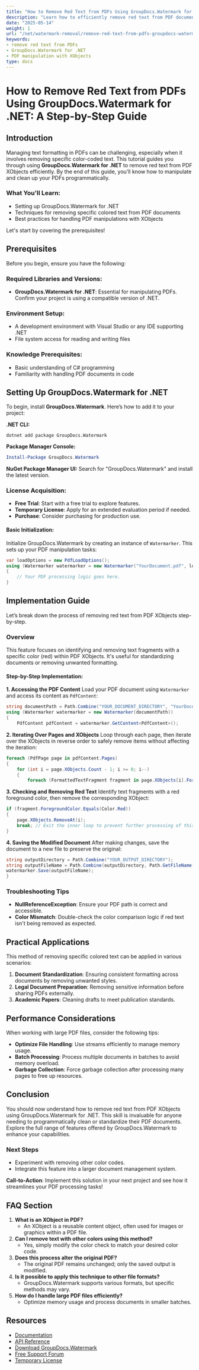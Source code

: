```yaml
---
title: "How to Remove Red Text from PDFs Using GroupDocs.Watermark for .NET&#58; A Step-by-Step Guide"
description: "Learn how to efficiently remove red text from PDF documents using GroupDocs.Watermark for .NET. Follow this step-by-step guide for easy implementation."
date: "2025-05-14"
weight: 1
url: "/net/watermark-removal/remove-red-text-from-pdfs-groupdocs-watermark-dotnet/"
keywords:
- remove red text from PDFs
- GroupDocs.Watermark for .NET
- PDF manipulation with XObjects
type: docs
---
```

# How to Remove Red Text from PDFs Using GroupDocs.Watermark for .NET: A Step-by-Step Guide

## Introduction

Managing text formatting in PDFs can be challenging, especially when it involves removing specific color-coded text. This tutorial guides you through using **GroupDocs.Watermark for .NET** to remove red text from PDF XObjects efficiently. By the end of this guide, you’ll know how to manipulate and clean up your PDFs programmatically.

### What You'll Learn:
- Setting up GroupDocs.Watermark for .NET
- Techniques for removing specific colored text from PDF documents
- Best practices for handling PDF manipulations with XObjects

Let's start by covering the prerequisites!

## Prerequisites

Before you begin, ensure you have the following:

### Required Libraries and Versions:
- **GroupDocs.Watermark for .NET**: Essential for manipulating PDFs. Confirm your project is using a compatible version of .NET.

### Environment Setup:
- A development environment with Visual Studio or any IDE supporting .NET
- File system access for reading and writing files

### Knowledge Prerequisites:
- Basic understanding of C# programming
- Familiarity with handling PDF documents in code

## Setting Up GroupDocs.Watermark for .NET

To begin, install **GroupDocs.Watermark**. Here’s how to add it to your project:

**.NET CLI:**
```shell
dotnet add package GroupDocs.Watermark
```

**Package Manager Console:**
```powershell
Install-Package GroupDocs.Watermark
```

**NuGet Package Manager UI:**
Search for "GroupDocs.Watermark" and install the latest version.

### License Acquisition:
- **Free Trial**: Start with a free trial to explore features.
- **Temporary License**: Apply for an extended evaluation period if needed.
- **Purchase**: Consider purchasing for production use.

#### Basic Initialization:
Initialize GroupDocs.Watermark by creating an instance of `Watermarker`. This sets up your PDF manipulation tasks:
```csharp
var loadOptions = new PdfLoadOptions();
using (Watermarker watermarker = new Watermarker("YourDocument.pdf", loadOptions))
{
    // Your PDF processing logic goes here.
}
```

## Implementation Guide

Let’s break down the process of removing red text from PDF XObjects step-by-step.

### Overview
This feature focuses on identifying and removing text fragments with a specific color (red) within PDF XObjects. It's useful for standardizing documents or removing unwanted formatting.

#### Step-by-Step Implementation:

**1. Accessing the PDF Content**
Load your PDF document using `Watermarker` and access its content as `PdfContent`:
```csharp
string documentPath = Path.Combine("YOUR_DOCUMENT_DIRECTORY", "YourDocument.pdf");
using (Watermarker watermarker = new Watermarker(documentPath))
{
    PdfContent pdfContent = watermarker.GetContent<PdfContent>();
```

**2. Iterating Over Pages and XObjects**
Loop through each page, then iterate over the XObjects in reverse order to safely remove items without affecting the iteration:
```csharp
foreach (PdfPage page in pdfContent.Pages)
{
    for (int i = page.XObjects.Count - 1; i >= 0; i--)
    {
        foreach (FormattedTextFragment fragment in page.XObjects[i].FormattedTextFragments)
```

**3. Checking and Removing Red Text**
Identify text fragments with a red foreground color, then remove the corresponding XObject:
```csharp
if (fragment.ForegroundColor.Equals(Color.Red))
{
    page.XObjects.RemoveAt(i);
    break; // Exit the inner loop to prevent further processing of this XObject
}
```

**4. Saving the Modified Document**
After making changes, save the document to a new file to preserve the original:
```csharp
string outputDirectory = Path.Combine("YOUR_OUTPUT_DIRECTORY");
string outputFileName = Path.Combine(outputDirectory, Path.GetFileName(documentPath));
watermarker.Save(outputFileName);
}
```

### Troubleshooting Tips
- **NullReferenceException**: Ensure your PDF path is correct and accessible.
- **Color Mismatch**: Double-check the color comparison logic if red text isn't being removed as expected.

## Practical Applications
This method of removing specific colored text can be applied in various scenarios:
1. **Document Standardization**: Ensuring consistent formatting across documents by removing unwanted styles.
2. **Legal Document Preparation**: Removing sensitive information before sharing PDFs externally.
3. **Academic Papers**: Cleaning drafts to meet publication standards.

## Performance Considerations
When working with large PDF files, consider the following tips:
- **Optimize File Handling**: Use streams efficiently to manage memory usage.
- **Batch Processing**: Process multiple documents in batches to avoid memory overload.
- **Garbage Collection**: Force garbage collection after processing many pages to free up resources.

## Conclusion
You should now understand how to remove red text from PDF XObjects using GroupDocs.Watermark for .NET. This skill is invaluable for anyone needing to programmatically clean or standardize their PDF documents. Explore the full range of features offered by GroupDocs.Watermark to enhance your capabilities.

### Next Steps
- Experiment with removing other color codes.
- Integrate this feature into a larger document management system.

**Call-to-Action**: Implement this solution in your next project and see how it streamlines your PDF processing tasks!

## FAQ Section
1. **What is an XObject in PDF?**
   - An XObject is a reusable content object, often used for images or graphics within a PDF file.
2. **Can I remove text with other colors using this method?**
   - Yes, simply modify the color check to match your desired color code.
3. **Does this process alter the original PDF?**
   - The original PDF remains unchanged; only the saved output is modified.
4. **Is it possible to apply this technique to other file formats?**
   - GroupDocs.Watermark supports various formats, but specific methods may vary.
5. **How do I handle large PDF files efficiently?**
   - Optimize memory usage and process documents in smaller batches.

## Resources
- [Documentation](https://docs.groupdocs.com/watermark/net/)
- [API Reference](https://reference.groupdocs.com/watermark/net)
- [Download GroupDocs.Watermark](https://releases.groupdocs.com/watermark/net/)
- [Free Support Forum](https://forum.groupdocs.com/c/watermark/10)
- [Temporary License](https://purchase.groupdocs.com/temporary-license/)
